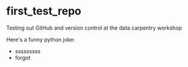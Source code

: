 # first_test_repo
Testing out GitHub and version control at the data carpentry workshop

Here's a funny python joke: 

* sssssssss
* forgot
